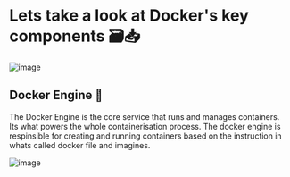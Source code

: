 # Lets take a look at Docker's key components 🗃️📥

![image](https://github.com/user-attachments/assets/27d7dbc0-232d-4ca9-a91c-6165e04bf1b7)

## Docker Engine 🐳

The Docker Engine is the core service that runs and manages containers. Its what powers the whole 
containerisation process. The docker engine is respinsible for creating and running containers based on the instruction in whats 
called docker file and imagines. 

![image](https://github.com/user-attachments/assets/a529b7be-8092-4165-a554-383bf74c640a)



